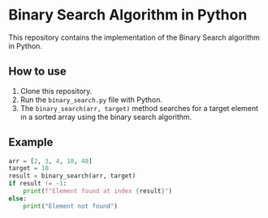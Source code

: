 # Binary Search Algorithm in Python

This repository contains the implementation of the Binary Search algorithm in Python.

## How to use

1. Clone this repository.
2. Run the `binary_search.py` file with Python.
3. The `binary_search(arr, target)` method searches for a target element in a sorted array using the binary search algorithm.

## Example

```python
arr = [2, 3, 4, 10, 40]
target = 10
result = binary_search(arr, target)
if result != -1:
    print(f"Element found at index {result}")
else:
    print("Element not found")